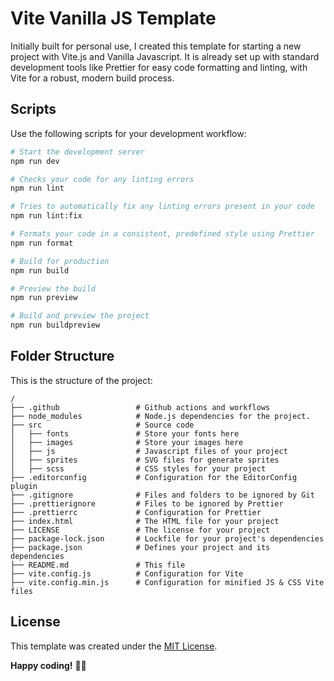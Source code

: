 # Vite Vanilla JS Template

Initially built for personal use, I created this template for starting a new project with Vite.js and Vanilla Javascript. It is already set up with standard development tools like Prettier for easy code formatting and linting, with Vite for a robust, modern build process.

## Scripts

Use the following scripts for your development workflow:

```bash
# Start the development server
npm run dev

# Checks your code for any linting errors
npm run lint

# Tries to automatically fix any linting errors present in your code
npm run lint:fix

# Formats your code in a consistent, predefined style using Prettier
npm run format

# Build for production
npm run build

# Preview the build
npm run preview

# Build and preview the project
npm run buildpreview
```

## Folder Structure

This is the structure of the project:

```plaintext
/
├── .github                 # Github actions and workflows
├── node_modules            # Node.js dependencies for the project.
├── src                     # Source code
│   ├── fonts               # Store your fonts here
│   ├── images              # Store your images here
│   ├── js                  # Javascript files of your project
│   ├── sprites             # SVG files for generate sprites
│   ├── scss                # CSS styles for your project
├── .editorconfig           # Configuration for the EditorConfig plugin
├── .gitignore              # Files and folders to be ignored by Git
├── .prettierignore         # Files to be ignored by Prettier
├── .prettierrc             # Configuration for Prettier
├── index.html              # The HTML file for your project
├── LICENSE                 # The license for your project
├── package-lock.json       # Lockfile for your project's dependencies
├── package.json            # Defines your project and its dependencies
├── README.md               # This file
├── vite.config.js          # Configuration for Vite
├── vite.config.min.js      # Configuration for minified JS & CSS Vite files
```

## License

This template was created under the [MIT License](LICENSE.md).

**Happy coding!** 👨‍💻
